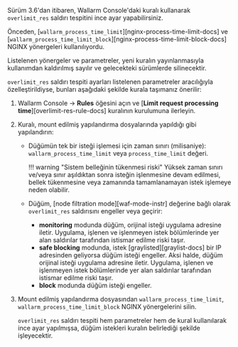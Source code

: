 Sürüm 3.6'dan itibaren, Wallarm Console'daki kuralı kullanarak `overlimit_res` saldırı tespitini ince ayar yapabilirsiniz.

Önceden, [`wallarm_process_time_limit`][nginx-process-time-limit-docs] ve [`wallarm_process_time_limit_block`][nginx-process-time-limit-block-docs] NGINX yönergeleri kullanılıyordu.

Listelenen yönergeler ve parametreler, yeni kuralın yayınlanmasıyla kullanımdan kaldırılmış sayılır ve gelecekteki sürümlerde silinecektir.

`overlimit_res` saldırı tespiti ayarları listelenen parametreler aracılığıyla özelleştirildiyse, bunları aşağıdaki şekilde kurala taşımanız önerilir:

1. Wallarm Console → **Rules** öğesini açın ve [**Limit request processing time**][overlimit-res-rule-docs] kuralının kurulumuna ilerleyin.
1. Kuralı, mount edilmiş yapılandırma dosyalarında yapıldığı gibi yapılandırın:

    * Düğümün tek bir isteği işlemesi için zaman sınırı (milisaniye): `wallarm_process_time_limit` veya `process_time_limit` değeri.
    
        !!! warning "Sistem belleğinin tükenmesi riski"
            Yüksek zaman sınırı ve/veya sınır aşıldıktan sonra isteğin işlenmesine devam edilmesi, bellek tükenmesine veya zamanında tamamlanamayan istek işlemeye neden olabilir.
    
    * Düğüm, [node filtration mode][waf-mode-instr] değerine bağlı olarak `overlimit_res` saldırısını engeller veya geçirir:

        * **monitoring** modunda düğüm, orijinal isteği uygulama adresine iletir. Uygulama, işlenen ve işlenmeyen istek bölümlerinde yer alan saldırılar tarafından istismar edilme riski taşır.
        * **safe blocking** modunda, istek [graylisted][graylist-docs] bir IP adresinden geliyorsa düğüm isteği engeller. Aksi halde, düğüm orijinal isteği uygulama adresine iletir. Uygulama, işlenen ve işlenmeyen istek bölümlerinde yer alan saldırılar tarafından istismar edilme riski taşır.
        * **block** modunda düğüm isteği engeller.
1. Mount edilmiş yapılandırma dosyasından `wallarm_process_time_limit`, `wallarm_process_time_limit_block` NGINX yönergelerini silin.

    `overlimit_res` saldırı tespiti hem parametreler hem de kural kullanılarak ince ayar yapılmışsa, düğüm istekleri kuralın belirlediği şekilde işleyecektir.